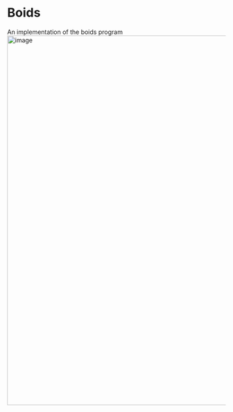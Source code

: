 # Boids
An implementation of the boids program
<img width="854" alt="image" src="https://user-images.githubusercontent.com/70156943/175751179-b61e69aa-5e05-44cc-9aff-1a8cdacd92e1.png">
